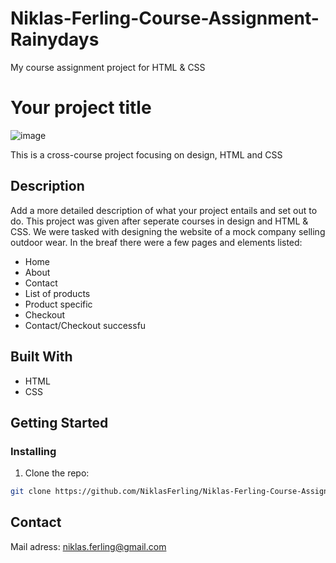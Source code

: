 # Niklas-Ferling-Course-Assignment-Rainydays
My course assignment project for HTML & CSS

# Your project title

![image](https://user-images.githubusercontent.com/52622303/164316813-4b12d99f-aeb7-4069-85cf-e72b3a50ac99.png)

This is a cross-course project focusing on design, HTML and CSS

## Description

Add a more detailed description of what your project entails and set out to do.
This project was given after seperate courses in design and HTML & CSS. We were tasked with designing the website of a mock company selling outdoor wear.
In the breaf there were a few pages and elements listed:

- Home
- About
- Contact
- List of products
- Product specific
- Checkout
- Contact/Checkout successfu

## Built With

- HTML
- CSS

## Getting Started

### Installing

1. Clone the repo:

```bash
git clone https://github.com/NiklasFerling/Niklas-Ferling-Course-Assignment-Rainydays.git
```

## Contact

Mail adress: niklas.ferling@gmail.com
